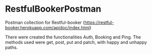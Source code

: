 # RestfulBookerPostman

Postman collection for Restful-booker (https://restful-booker.herokuapp.com/apidoc/index.html)

There were created the functionalities Auth, Booking and Ping. The methods used were get, post, put and patch, with happy and unhappy paths.
